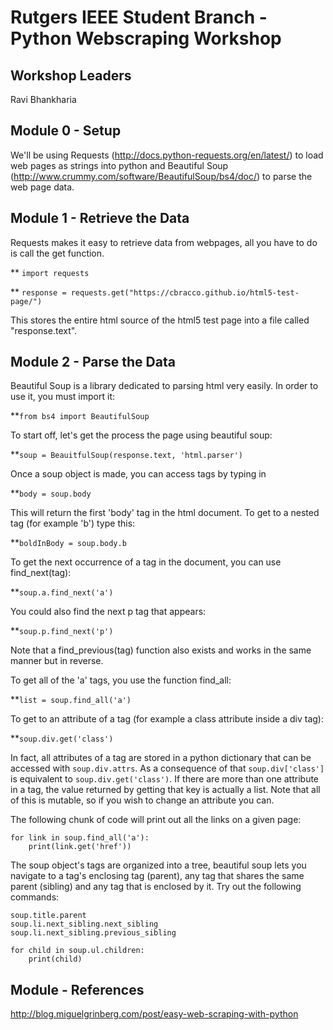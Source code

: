 # Rutgers IEEE Student Branch - Python Webscraping Workshop

## Workshop Leaders

Ravi Bhankharia

## Module 0 - Setup

We'll be using Requests (http://docs.python-requests.org/en/latest/) to load web pages as strings into python and Beautiful Soup (http://www.crummy.com/software/BeautifulSoup/bs4/doc/) to parse the web page data.

## Module 1 - Retrieve the Data

Requests makes it easy to retrieve data from webpages, all you have to do is call the get function.

** `import requests`

** `response = requests.get("https://cbracco.github.io/html5-test-page/")`

This stores the entire html source of the html5 test page into a file called "response.text".

## Module 2 - Parse the Data

Beautiful Soup is a library dedicated to parsing html very easily. In order to use it, you must import it:

**`from bs4 import BeautifulSoup`

To start off, let's get the process the page using beautiful soup:

**`soup = BeauitfulSoup(response.text, 'html.parser')`

Once a soup object is made, you can access tags by typing in

**`body = soup.body`

This will return the first 'body' tag in the html document. To get to a nested tag (for example 'b') type this:

**`boldInBody = soup.body.b`

To get the next occurrence of a tag in the document, you can use find_next(tag):

**`soup.a.find_next('a')`

You could also find the next p tag that appears:

**`soup.p.find_next('p')`

Note that a find_previous(tag) function also exists and works in the same manner but in reverse.

To get all of the 'a' tags, you use the function find_all:

**`list = soup.find_all('a')`

To get to an attribute of a tag (for example a class attribute inside a div tag):

**`soup.div.get('class')`

In fact, all attributes of a tag are stored in a python dictionary that can be accessed with `soup.div.attrs`. As a consequence of that `soup.div['class']` is equivalent to `soup.div.get('class')`. If there are more than one attribute in a tag, the value returned by getting that key is actually a list. Note that all of this is mutable, so if you wish to change an attribute you can.

The following chunk of code will print out all the links on a given page:

```
for link in soup.find_all('a'):
    print(link.get('href'))
```

The soup object's tags are organized into a tree, beautiful soup lets you navigate to a tag's enclosing tag (parent), any tag that shares the same parent (sibling) and any tag that is enclosed by it. Try out the following commands:

```
soup.title.parent
soup.li.next_sibling.next_sibling
soup.li.next_sibling.previous_sibling

for child in soup.ul.children:
    print(child)
```


## Module - References
http://blog.miguelgrinberg.com/post/easy-web-scraping-with-python
